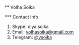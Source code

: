 ** Volha Soika

*** Contact Info
1. Skype: olya.soika
2. Email: volhasoika@gmail.com
3. Telegram: [@vsoika](https://t.me/vsoika)
